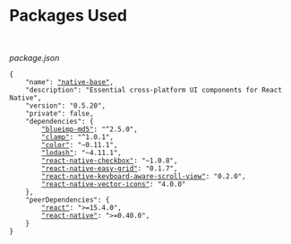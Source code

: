 # Packages Used
<br />

*package.json*

<pre class="line-numbers"><code class="language-json">{
    "name": <a href="https://github.com/GeekyAnts/NativeBase">"native-base"</a>,
    "description": "Essential cross-platform UI components for React Native",
    "version": "0.5.20",
    "private": false,
    "dependencies": {
        <a href="https://github.com/hughsk/clamp">"blueimp-md5"</a>: "^2.5.0",
        <a href="https://github.com/hughsk/clamp">"clamp"</a>: "^1.0.1",
        <a href="https://github.com/MoOx/color">"color"</a>: "~0.11.1",
        <a href="https://lodash.com/">"lodash"</a>: "~4.11.1",
        <a href="https://github.com/sconxu/react-native-checkbox">"react-native-checkbox"</a>: "~1.0.8",
        <a href="https://github.com/GeekyAnts/react-native-easy-grid">"react-native-easy-grid"</a>: "0.1.7",
        <a href="https://github.com/APSL/react-native-keyboard-aware-scroll-view">"react-native-keyboard-aware-scroll-view"</a>: "0.2.0",
        <a href="https://github.com/oblador/react-native-vector-icons">"react-native-vector-icons"</a>: "4.0.0"
    },
    "peerDependencies": {
        <a href="https://facebook.github.io/react/">"react"</a>: ">=15.4.0",
        <a href="https://facebook.github.io/react-native/">"react-native"</a>: ">=0.40.0",
    }
}</code></pre>
